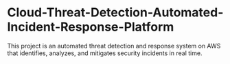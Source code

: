 # Cloud-Threat-Detection-Automated-Incident-Response-Platform
This project is an automated threat detection and response system on AWS that identifies, analyzes, and mitigates security incidents in real time.
